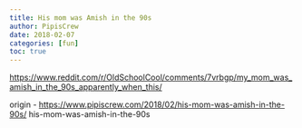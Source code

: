 ```yaml
---
title: His mom was Amish in the 90s
author: PipisCrew
date: 2018-02-07
categories: [fun]
toc: true
---
```


https://www.reddit.com/r/OldSchoolCool/comments/7vrbgp/my_mom_was_amish_in_the_90s_apparently_when_this/

origin - https://www.pipiscrew.com/2018/02/his-mom-was-amish-in-the-90s/ his-mom-was-amish-in-the-90s